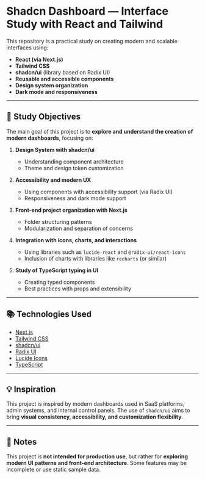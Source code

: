 # Shadcn Dashboard — Interface Study with React and Tailwind

This repository is a practical study on creating modern and scalable interfaces using:

- **React (via Next.js)**
- **Tailwind CSS**
- **shadcn/ui** (library based on Radix UI)
- **Reusable and accessible components**
- **Design system organization**
- **Dark mode and responsiveness**

---

## 🎯 Study Objectives

The main goal of this project is to **explore and understand the creation of modern dashboards**, focusing on:

1. **Design System with shadcn/ui**  
   - Understanding component architecture
   - Theme and design token customization

2. **Accessibility and modern UX**  
   - Using components with accessibility support (via Radix UI)
   - Responsiveness and dark mode support

3. **Front-end project organization with Next.js**  
   - Folder structuring patterns
   - Modularization and separation of concerns

4. **Integration with icons, charts, and interactions**  
   - Using libraries such as `lucide-react` and `@radix-ui/react-icons`
   - Inclusion of charts with libraries like `recharts` (or similar)

5. **Study of TypeScript typing in UI**  
   - Creating typed components
   - Best practices with props and extensibility

---

## 📚 Technologies Used

- [Next.js](https://nextjs.org/)
- [Tailwind CSS](https://tailwindcss.com/)
- [shadcn/ui](https://ui.shadcn.com/)
- [Radix UI](https://www.radix-ui.com/)
- [Lucide Icons](https://lucide.dev/)
- [TypeScript](https://www.typescriptlang.org/)

---

## 💡 Inspiration

This project is inspired by modern dashboards used in SaaS platforms, admin systems, and internal control panels. The use of `shadcn/ui` aims to bring **visual consistency, accessibility, and customization flexibility**.

---

## 📌 Notes

This project is **not intended for production use**, but rather for **exploring modern UI patterns and front-end architecture**. Some features may be incomplete or use static sample data.
